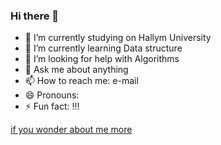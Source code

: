 ### Hi there 👋

- 🔭 I’m currently studying on Hallym University
- 🌱 I’m currently learning Data structure
- 🤔 I’m looking for help with Algorithms
- 💬 Ask me about anything
- 📫 How to reach me: e-mail
- 😄 Pronouns: 
- ⚡ Fun fact: !!!

[if you wonder about me more][github]

[github]:https://github.com/IcebergSheep/Resume

